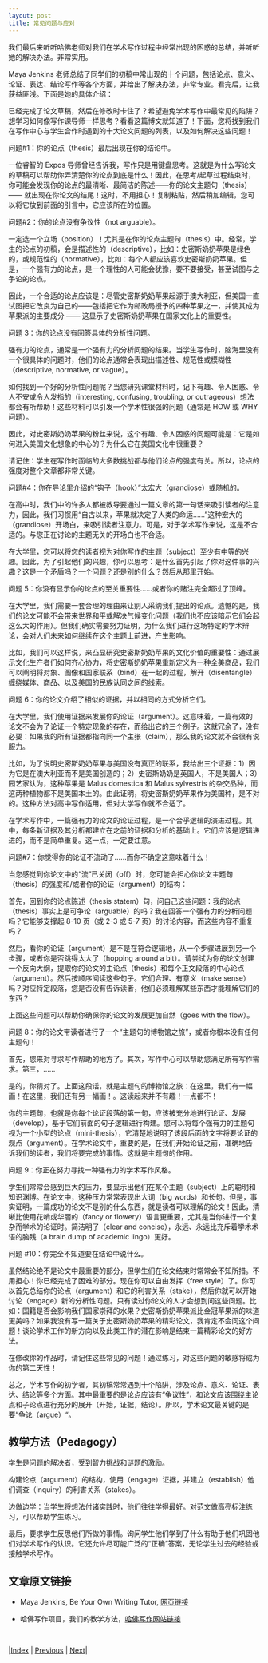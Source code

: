 ```yaml
---
layout: post
title: 常见问题与应对
---
```


我们最后来听听哈佛老师对我们在学术写作过程中经常出现的困惑的总结，并听听她的解决办法。非常实用。

Maya Jenkins 老师总结了同学们的初稿中常出现的十个问题，包括论点、意义、论证、表达、结论写作等各个方面，并给出了解决办法，非常专业。看完后，让我获益匪浅。下面是她的具体介绍：

已经完成了论文草稿，然后在修改时卡住了？希望避免学术写作中最常见的陷阱？想学习如何像写作课导师一样思考？看看这篇博文就知道了！下面，您将找到我们在写作中心与学生合作时遇到的十大论文问题的列表，以及如何解决这些问题！

问题#1：你的论点（thesis）最后出现在你的结论中。

一位睿智的 Expos 导师曾经告诉我，写作只是用键盘思考。这就是为什么写论文的草稿可以帮助你弄清楚你的论点到底是什么！因此，在思考/起草过程结束时，你可能会发现你的论点的最清晰、最简洁的陈述——你的论文主题句（thesis）—— 就出现在你论文的结尾！这时，不用担心！复制粘贴，然后稍加编辑，您可以将它放到前面的引言中，它应该所在的位置。

问题#2：你的论点没有争议性（not arguable）。

一定选一个立场（position）！尤其是在你的论点主题句（thesis）中。经常，学生的论点的初稿，会是描述性的（descriptive），比如：史密斯奶奶苹果是绿色的，或规范性的（normative），比如：每个人都应该喜欢史密斯奶奶苹果。但是，一个强有力的论点，是一个理性的人可能会犹豫，要不要接受，甚至试图与之争论的论点。

因此，一个合适的论点应该是：尽管史密斯奶奶苹果起源于澳大利亚，但美国一直试图把它改良为自己的——包括把它作为邮政局授予的四种苹果之一，并使其成为苹果派的主要成分 —— 这显示了史密斯奶奶苹果在国家文化上的重要性。

问题 3：你的论点没有回答具体的分析性问题。

强有力的论点，通常是一个强有力的分析问题的结果。当学生写作时，脑海里没有一个很具体的问题时，他们的论点通常会表现出描述性、规范性或模糊性（descriptive, normative, or vague）。

如何找到一个好的分析性问题呢？当您研究课堂材料时，记下有趣、令人困惑、令人不安或令人发指的（interesting, confusing, troubling, or outrageous）想法都会有所帮助！这些材料可以引发一个学术性很强的问题（通常是 HOW 或 WHY 问题）。

因此，对史密斯奶奶苹果的粉丝来说，这个有趣、令人困惑的问题可能是：它是如何进入美国文化想象的中心的？为什么它在美国文化中很重要？

请记住：学生在写作时面临的大多数挑战都与他们论点的强度有关。所以，论点的强度对整个文章都非常关键。

问题#4：你在导论里介绍的“钩子（hook）”太宏大（grandiose）或随机的。

在高中时，我们中的许多人都被教导要通过一篇文章的第一句话来吸引读者的注意力，因此，我们习惯用“自古以来，苹果就决定了人类的命运……”这种宏大的（grandiose）开场白，来吸引读者注意力。可是，对于学术写作来说，这是不合适的。与您正在讨论的主题无关的开场白也不合适。

在大学里，您可以将您的读者视为对你写作的主题（subject）至少有中等的兴趣。因此，为了引起他们的兴趣，你可以思考：是什么首先引起了你对这件事的兴趣？这是一个矛盾吗？一个问题？还是别的什么？然后从那里开始。

问题 5：你没有显示你的论点的至关重要性……或者你的赌注完全超过了顶峰。

在大学里，我们需要一套合理的理由来让别人采纳我们提出的论点。遗憾的是，我们的论文可能不会带来世界和平或解决气候变化问题（我们也不应该暗示它们会起这么大的作用）。但我们确实需要努力证明，为什么我们进行这场特定的学术辩论，会对人们未来如何继续在这个主题上前进，产生影响。

比如，我们可以这样说，来凸显研究史密斯奶奶苹果的文化价值的重要性：通过展示文化生产者们如何齐心协力，将史密斯奶奶苹果重新定义为一种全美商品，我们可以阐明将对象、图像和国家联系（bind）在一起的过程，解开（disentangle）缠绕媒体、商品、以及美国的民族认同之间的线索。

问题 6：你的论文介绍了相似的证据，并以相同的方式分析它们。

在大学里，我们使用证据来发展你的论证（argument）。这意味着，一篇有效的论文不会为了论证一个特定现象的存在，而给出它的三个例子。这就冗余了，没有必要：如果我的所有证据都指向同一个主张（claim），那么我的论文就不会很有说服力。

比如，为了说明史密斯奶奶苹果与美国没有真正的联系，我给出三个证据：1）因为它是在澳大利亚而不是美国创造的；2）史密斯奶奶是英国人，不是美国人；3）园艺家认为，这种苹果是 Malus domestica 和 Malus sylvestris 的杂交品种，而这两种植物都不是美国本土的。由此证明，将史密斯奶奶苹果作为美国种，是不对的。这种方法对高中写作适用，但对大学写作就不合适了。

在学术写作中，一篇强有力的论文的论证过程，是一个合乎逻辑的演进过程。其中，每条新证据及其分析都建立在之前的证据和分析的基础上。它们应该是逻辑递进的，而不是简单重复。这一点，一定要注意。

问题#7：你觉得你的论证不流动了……而你不确定这意味着什么！

当您感觉到你论文中的“流”已关闭（off）时，您可能会担心你论文主题句（thesis）的强度和/或者你的论证（argument）的结构：

首先，回到你的论点陈述（thesis statem）句，问自己这些问题：我的论点（thesis）事实上是可争论（arguable）的吗？我在回答一个强有力的分析问题吗？它能够支撑起 8-10 页（或 2-3 或 5-7 页）的讨论内容，而这些内容不重复吗？

然后，看你的论证（argument）是不是在符合逻辑地，从一个步骤进展到另一个步骤，或者你是否跳得太大了（hopping around a bit）。请尝试为你的论文创建一个反向大纲，提取你的论文的主论点（thesis）和每个正文段落的中心论点（argument）。然后按顺序阅读这些句子。它们合理、有意义（make sense）吗？对应特定段落，您是否没有告诉读者，他们必须理解某些东西才能理解它们的东西？

上面这些问题可以帮助你确保你的论文的发展更加自然（goes with the flow）。

问题 8：你的论文带读者进行了一个“主题句的博物馆之旅”，或者你根本没有任何主题句！

首先，您来对寻求写作帮助的地方了。其次，写作中心可以帮助您满足所有写作需求。第三，……

是的，你猜对了。上面这段话，就是主题句的博物馆之旅：在这里，我们有一幅画！在这里，我们还有另一幅画！。这读起来并不有趣！一点都不！

你的主题句，也就是你每个论证段落的第一句，应该被充分地进行论证、发展（develop），基于它们前面的句子逻辑进行构建。您可以将每个强有力的主题句视为一个小型的论点（mini-thesis），它清楚地说明了该段后面的文字将要论证的观点（argument）。在学术论文中，重要的是，在我们开始论证之前，准确地告诉我们的读者，我们将要完成的事情。这就是主题句的作用。

问题 9：你正在努力寻找一种强有力的学术写作风格。

学生们常常会感到巨大的压力，要显示出他们在某个主题（subject）上的聪明和知识渊博。在论文中，这种压力常常表现出大词（big words）和长句。但是，事实证明，一篇成功的论文不是别的什么东西，就是读者可以理解的论文！因此，清晰比使用花哨或华丽的（fancy or flowery）语言更重要，尤其是当你进行一个复杂而学术的论证时。简洁明了（clear and concise），永远、永远比充斥着学术术语的脑残（a brain dump of academic lingo）更好。

问题 #10：你完全不知道要在结论中说什么。

虽然结论绝不是论文中最重要的部分，但学生们在论文结束时常常会不知所措。不用担心！你已经完成了困难的部分。现在你可以自由发挥（free style）了。你可以首先总结你的论点（argument）和它的利害关系（stake），然后你就可以开始讨论（engage）新的分析性问题。只有读过你论文的人才会想到问这些问题。比如：国籍是否会影响我们国家崇拜的水果？史密斯奶奶苹果派比金冠苹果派的味道更美吗？如果我没有写一篇关于史密斯奶奶苹果的精彩论文，我肯定不会问这个问题！谈论学术工作的新方向以及此类工作的潜在影响是结束一篇精彩论文的好方法。

在修改你的作品时，请记住这些常见的问题！通过练习，对这些问题的敏感将成为你的第二天性！

总之，学术写作的初学者，其初稿常常遇到十个陷阱，涉及论点、意义、论证、表达、结论等多个方面。其中最重要的是论点应该有“争议性”，和论文应该围绕主论点和子论点进行充分的展开（开始，证据，结论）。所以，学术论文最关键的是要“争论（argue）“。

## 教学方法（Pedagogy）

学生是问题的解决者，受到智力挑战和谜题的激励。

构建论点（argument）的结构，使用（engage）证据，并建立（establish）他们调查（inquiry）的利害关系（stakes）。

边做边学：当学生将想法付诸实践时，他们往往学得最好。对范文做高亮标注练习，可以帮助学生练习。

最后，要求学生反思他们所做的事情。询问学生他们学到了什么有助于他们巩固他们对学术写作的认识。它还允许尽可能广泛的“正确”答案，无论学生过去的经验或接触学术写作。

## 文章原文链接

- Maya Jenkins, Be Your Own Writing Tutor, [网页链接](https://harvardwritingcenterblog.com/2022/02/03/be-your-own-writing-tutor/)

- 哈佛写作项目，我们的教学方法，[哈佛写作网站链接](https://www.harvardwrites.com/new-page)

<br/>

|[Index](../../) | [Previous](4-6-source) | [Next](6-summary)|
